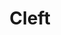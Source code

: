 ---
title: "Cleft"
summary: "Instrumental rock duo from Manchester, UK, formed in"
slug: "cleft"
image: "cleft.jpg"
apple_music_artist_url: "https://music.apple.com/gb/artist/cleft/523643755"
wikipedia_url: "none"
---